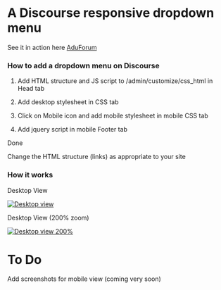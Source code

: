 #  A Discourse responsive dropdown menu

See it in action here <a href="http://forum.adunanza.net/">AduForum</a>

### How to add a dropdown menu on Discourse

1. Add HTML structure and JS script to /admin/customize/css_html in Head tab

2. Add desktop stylesheet in CSS tab

3. Click on Mobile icon and add mobile stylesheet in mobile CSS tab

4. Add jquery script in mobile Footer tab

Done

Change the HTML structure (links) as appropriate to your site

### How it works

Desktop View

<a href="http://imgur.com/mfkxOBs"><img src="http://i.imgur.com/mfkxOBs.png" title="Desktop view" /></a>

Desktop View (200% zoom)

<a href="http://imgur.com/ZAvDeD8"><img src="http://i.imgur.com/ZAvDeD8.png" title="Desktop view 200%" /></a>

# To Do

Add screenshots for mobile view (coming very soon)
